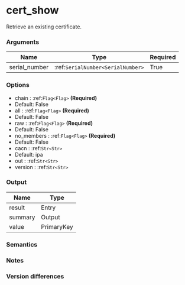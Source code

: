 [//]: # (THE CONTENT BELOW IS GENERATED. DO NOT EDIT.)
# cert_show
Retrieve an existing certificate.

### Arguments
|Name|Type|Required
|-|-|-
|serial_number|:ref:`SerialNumber<SerialNumber>`|True

### Options
* chain : :ref:`Flag<Flag>` **(Required)**
 * Default: False
* all : :ref:`Flag<Flag>` **(Required)**
 * Default: False
* raw : :ref:`Flag<Flag>` **(Required)**
 * Default: False
* no_members : :ref:`Flag<Flag>` **(Required)**
 * Default: False
* cacn : :ref:`Str<Str>`
 * Default: ipa
* out : :ref:`Str<Str>`
* version : :ref:`Str<Str>`

### Output
|Name|Type
|-|-
|result|Entry
|summary|Output
|value|PrimaryKey

[//]: # (ADD YOUR NOTES BELOW. THESE WILL BE PICKED EVERY TIME THE DOCS ARE REGENERATED. //end)
### Semantics

### Notes

### Version differences